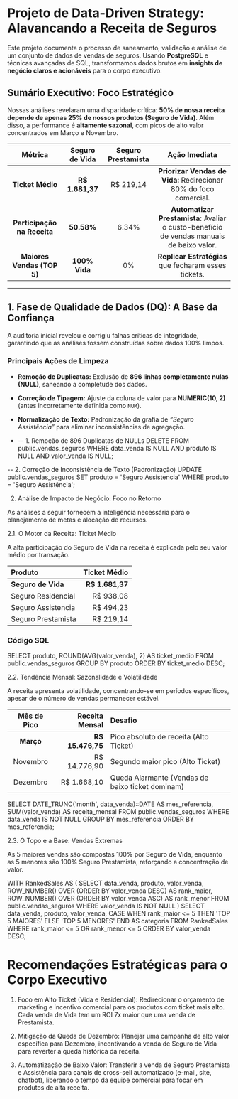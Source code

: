 #  Projeto de Data-Driven Strategy: Alavancando a Receita de Seguros

Este projeto documenta o processo de saneamento, validação e análise de um conjunto de dados de vendas de seguros. Usando **PostgreSQL** e técnicas avançadas de SQL, transformamos dados brutos em **insights de negócio claros e acionáveis** para o corpo executivo.

##  Sumário Executivo: Foco Estratégico

Nossas análises revelaram uma disparidade crítica: **50% de nossa receita depende de apenas 25% de nossos produtos (Seguro de Vida)**. Além disso, a performance é **altamente sazonal**, com picos de alto valor concentrados em Março e Novembro.

| Métrica | Seguro de Vida | Seguro Prestamista | Ação Imediata |
| :---: | :---: | :---: | :---: |
| **Ticket Médio** | **R$ 1.681,37** | R$ 219,14 | **Priorizar Vendas de Vida:** Redirecionar 80% do foco comercial. |
| **Participação na Receita** | **50.58%** | 6.34% | **Automatizar Prestamista:** Avaliar o custo-benefício de vendas manuais de baixo valor. |
| **Maiores Vendas (TOP 5)** | **100% Vida** | 0% | **Replicar Estratégias** que fecharam esses tickets. |

---

## 1. Fase de Qualidade de Dados (DQ): A Base da Confiança

A auditoria inicial revelou e corrigiu falhas críticas de integridade, garantindo que as análises fossem construídas sobre dados 100% limpos.

###  Principais Ações de Limpeza

- **Remoção de Duplicatas:** Exclusão de **896 linhas completamente nulas (NULL)**, saneando a completude dos dados.  
- **Correção de Tipagem:** Ajuste da coluna de valor para **NUMERIC(10, 2)** (antes incorretamente definida como `NUM`).  
- **Normalização de Texto:** Padronização da grafia de *“Seguro Assistência”* para eliminar inconsistências de agregação.

- -- 1. Remoção de 896 Duplicatas de NULLs
DELETE FROM public.vendas_seguros 
WHERE data_venda IS NULL AND produto IS NULL AND valor_venda IS NULL;

-- 2. Correção de Inconsistência de Texto (Padronização)
UPDATE public.vendas_seguros
SET produto = 'Seguro Assistencia'
WHERE produto = 'Seguro Assistência';

2.  Análise de Impacto de Negócio: Foco no Retorno

As análises a seguir fornecem a inteligência necessária para o planejamento de metas e alocação de recursos.

2.1.  O Motor da Receita: Ticket Médio

A alta participação do Seguro de Vida na receita é explicada pelo seu valor médio por transação.

| Produto            |    Ticket Médio |
| :----------------- | --------------: |
| **Seguro de Vida** | **R$ 1.681,37** |
| Seguro Residencial |       R$ 938,08 |
| Seguro Assistencia |       R$ 494,23 |
| Seguro Prestamista |       R$ 219,14 |

###  Código SQL 
SELECT
    produto,
    ROUND(AVG(valor_venda), 2) AS ticket_medio
FROM public.vendas_seguros
GROUP BY produto
ORDER BY ticket_medio DESC;





2.2.  Tendência Mensal: Sazonalidade e Volatilidade

A receita apresenta volatilidade, concentrando-se em períodos específicos,
apesar de o número de vendas permanecer estável.

| Mês de Pico |   Receita Mensal | Desafio                                          |
| :---------: | ---------------: | :----------------------------------------------- |
|  **Março**  | **R$ 15.476,75** | Pico absoluto de receita (Alto Ticket)           |
|   Novembro  |     R$ 14.776,90 | Segundo maior pico (Alto Ticket)                 |
|   Dezembro  |      R$ 1.668,10 | Queda Alarmante (Vendas de baixo ticket dominam) |


SELECT
    DATE_TRUNC('month', data_venda)::DATE AS mes_referencia,
    SUM(valor_venda) AS receita_mensal
FROM public.vendas_seguros
WHERE data_venda IS NOT NULL
GROUP BY mes_referencia
ORDER BY mes_referencia;






2.3.  O Topo e a Base: Vendas Extremas

As 5 maiores vendas são compostas 100% por Seguro de Vida,
enquanto as 5 menores são 100% Seguro Prestamista, reforçando a concentração de valor.



WITH RankedSales AS (
    SELECT data_venda, produto, valor_venda,
        ROW_NUMBER() OVER (ORDER BY valor_venda DESC) AS rank_maior,
        ROW_NUMBER() OVER (ORDER BY valor_venda ASC) AS rank_menor
    FROM public.vendas_seguros
    WHERE valor_venda IS NOT NULL
)
SELECT data_venda, produto, valor_venda,
    CASE WHEN rank_maior <= 5 THEN 'TOP 5 MAIORES' ELSE 'TOP 5 MENORES' END AS categoria
FROM RankedSales
WHERE rank_maior <= 5 OR rank_menor <= 5
ORDER BY valor_venda DESC;








# Recomendações Estratégicas para o Corpo Executivo

1. Foco em Alto Ticket (Vida e Residencial):
Redirecionar o orçamento de marketing e incentivo comercial para os produtos com ticket mais alto.
Cada venda de Vida tem um ROI 7x maior que uma venda de Prestamista.

2.  Mitigação da Queda de Dezembro:
Planejar uma campanha de alto valor específica para Dezembro,
incentivando a venda de Seguro de Vida para reverter a queda histórica da receita.

3.  Automatização de Baixo Valor:
Transferir a venda de Seguro Prestamista e Assistência para canais de cross-sell automatizado
(e-mail, site, chatbot), liberando o tempo da equipe comercial para focar em produtos de alta receita.


